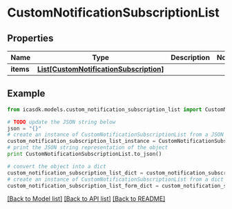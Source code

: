 # CustomNotificationSubscriptionList


## Properties
Name | Type | Description | Notes
------------ | ------------- | ------------- | -------------
**items** | [**List[CustomNotificationSubscription]**](CustomNotificationSubscription.md) |  | 

## Example

```python
from icasdk.models.custom_notification_subscription_list import CustomNotificationSubscriptionList

# TODO update the JSON string below
json = "{}"
# create an instance of CustomNotificationSubscriptionList from a JSON string
custom_notification_subscription_list_instance = CustomNotificationSubscriptionList.from_json(json)
# print the JSON string representation of the object
print CustomNotificationSubscriptionList.to_json()

# convert the object into a dict
custom_notification_subscription_list_dict = custom_notification_subscription_list_instance.to_dict()
# create an instance of CustomNotificationSubscriptionList from a dict
custom_notification_subscription_list_form_dict = custom_notification_subscription_list.from_dict(custom_notification_subscription_list_dict)
```
[[Back to Model list]](../README.md#documentation-for-models) [[Back to API list]](../README.md#documentation-for-api-endpoints) [[Back to README]](../README.md)


